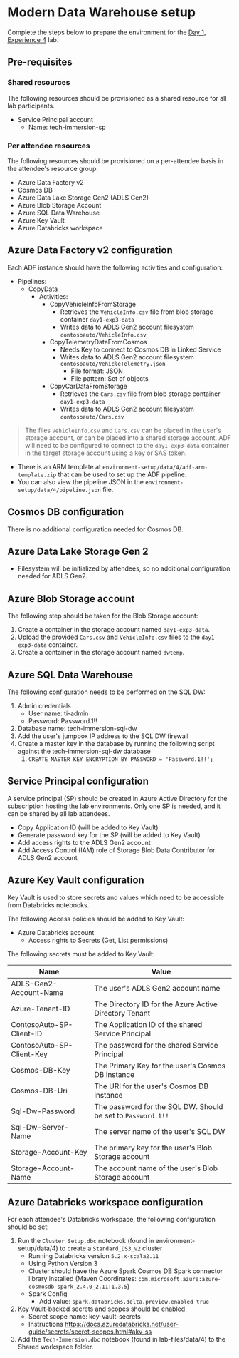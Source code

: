 # Modern Data Warehouse setup

Complete the steps below to prepare the environment for the [Day 1, Experience 4](../../../day1-exp4/README.md) lab.

## Pre-requisites

### Shared resources

The following resources should be provisioned as a shared resource for all lab participants.

- Service Principal account
  - Name: tech-immersion-sp

### Per attendee resources

The following resources should be provisioned on a per-attendee basis in the attendee's resource group:

- Azure Data Factory v2
- Cosmos DB
- Azure Data Lake Storage Gen2 (ADLS Gen2)
- Azure Blob Storage Account
- Azure SQL Data Warehouse
- Azure Key Vault
- Azure Databricks workspace

## Azure Data Factory v2 configuration

Each ADF instance should have the following activities and configuration:

- Pipelines:
  - CopyData
    - Activities:
      - CopyVehicleInfoFromStorage
        - Retrieves the `VehicleInfo.csv` file from blob storage container `day1-exp3-data`
        - Writes data to ADLS Gen2 account filesystem `contosoauto/VehicleInfo.csv`
      - CopyTelemetryDataFromCosmos
        - Needs Key to connect to Cosmos DB in Linked Service
        - Writes data to ADLS Gen2 account filesystem `contosoauto/VehicleTelemetry.json`
          - File format: JSON
          - File pattern: Set of objects
      - CopyCarDataFromStorage
        - Retrieves the `Cars.csv` file from blob storage container `day1-exp3-data`
        - Writes data to ADLS Gen2 account filesystem `contosoauto/Cars.csv`

> The files `VehicleInfo.csv` and `Cars.csv` can be placed in the user's storage account, or can be placed into a shared storage account. ADF will need to be configured to connect to the `day1-exp3-data` container in the target storage account using a key or SAS token.

- There is an ARM template at `environment-setup/data/4/adf-arm-template.zip` that can be used to set up the ADF pipeline.
- You can also view the pipeline JSON in the `environment-setup/data/4/pipeline.json` file.

## Cosmos DB configuration

There is no additional configuration needed for Cosmos DB.

## Azure Data Lake Storage Gen 2

- Filesystem will be initialized by attendees, so no additional configuration needed for ADLS Gen2.

## Azure Blob Storage account

The following step should be taken for the Blob Storage account:

1. Create a container in the storage account named `day1-exp3-data`.
2. Upload the provided `Cars.csv` and `VehicleInfo.csv` files to the `day1-exp3-data` container.
3. Create a container in the storage account named `dwtemp`.

## Azure SQL Data Warehouse

The following configuration needs to be performed on the SQL DW:

1. Admin credentials
   - User name: ti-admin
   - Password: Password.1!!
2. Database name: tech-immersion-sql-dw
3. Add the user's jumpbox IP address to the SQL DW firewall
4. Create a master key in the database by running the following script against the tech-immersion-sql-dw database
   1. `CREATE MASTER KEY ENCRYPTION BY PASSWORD = 'Password.1!!';`

## Service Principal configuration

A service principal (SP) should be created in Azure Active Directory for the subscription hosting the lab environments. Only one SP is needed, and it can be shared by all lab attendees.

- Copy Application ID (will be added to Key Vault)
- Generate password key for the SP (will be added to Key Vault)
- Add access rights to the ADLS Gen2 account
- Add Access Control (IAM) role of Storage Blob Data Contributor for ADLS Gen2 account

## Azure Key Vault configuration

Key Vault is used to store secrets and values which need to be accessible from Databricks notebooks.

The following Access policies should be added to Key Vault:

- Azure Databricks account
  - Access rights to Secrets (Get, List permissions)

The following secrets must be added to Key Vault:

| Name | Value |
| ---- | ----- |
| ADLS-Gen2-Account-Name | The user's ADLS Gen2 account name |
| Azure-Tenant-ID | The Directory ID for the Azure Active Directory Tenant |
| ContosoAuto-SP-Client-ID | The Application ID of the shared Service Principal |
| ContosoAuto-SP-Client-Key | The password for the shared Service Principal |
| Cosmos-DB-Key | The Primary Key for the user's Cosmos DB instance |
| Cosmos-DB-Uri | The URI for the user's Cosmos DB instance |
| Sql-Dw-Password | The password for the SQL DW. Should be set to `Password.1!!`  |
| Sql-Dw-Server-Name | The server name of the user's SQL DW |
| Storage-Account-Key | The primary key for the user's Blob Storage account |
| Storage-Account-Name | The account name of the user's Blob Storage account |

## Azure Databricks workspace configuration

For each attendee's Databricks workspace, the following configuration should be set:

1. Run the `Cluster Setup.dbc` notebook (found in environment-setup/data/4) to create a `Standard_DS3_v2` cluster
   - Running Databricks version `5.2.x-scala2.11`
   - Using Python Version 3
   - Cluster should have the Azure Spark Cosmos DB Spark connector library installed (Maven Coordinates: `com.microsoft.azure:azure-cosmosdb-spark_2.4.0_2.11:1.3.5`)
   - Spark Config
     - Add value: `spark.databricks.delta.preview.enabled true`
2. Key Vault-backed secrets and scopes should be enabled
   - Secret scope name: key-vault-secrets
   - Instructions <https://docs.azuredatabricks.net/user-guide/secrets/secret-scopes.html#akv-ss>
3. Add the `Tech-Immersion.dbc` notebook (found in lab-files/data/4) to the Shared workspace folder.